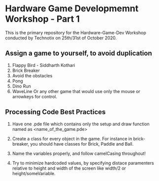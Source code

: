 # Hardware Game Developmemnt Workshop - Part 1
This is the primary repository for the Hardware-Game-Dev Workshop conducted by Technotix on 25th/31st of October 2020.


## Assign a game to yourself, to avoid duplication

1) Flappy Bird - Siddharth Kothari
2) Brick Breaker 
3) Avoid the obstacles
4) Pong 
5) Dino Run
6) WaveLine
Or any other game that would use only the mouse or arrowkeys for control.


## Processing Code Best Practices

1) Have one .pde file which contains only the setup and draw function named as <name_of_the_game.pde>

2) Create a class for every object in the game. For instance in brick-breaker, you should have classes for Brick, Paddle and Ball.

3) Name the variables properly, and follow camelCasing throughout!

4) Try to minimize hardcoded values, by specifying distace paramenters relative to height and width of the screen like width/2 or height/someVariable.
